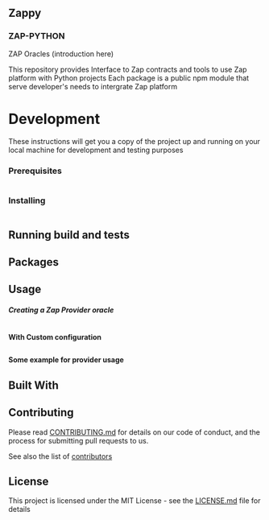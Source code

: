 ## Zappy
### ZAP-PYTHON

ZAP Oracles (introduction here)

This repository provides Interface to Zap contracts and tools to use Zap platform with Python projects
Each package is a public npm module that serve developer's needs to intergrate Zap platform

# Development

These instructions will get you a copy of the project up and running on your local machine for development and testing purposes

### Prerequisites

```

```

### Installing

```

```

## Running build and tests

## Packages

## Usage

##### Creating a Zap Provider oracle
```

```
**With Custom configuration**
```

```
**Some example for provider usage**



## Built With


## Contributing

Please read [CONTRIBUTING.md]() for details on our code of conduct, and the process for submitting pull requests to us.


See also the list of [contributors]()

## License

This project is licensed under the MIT License - see the [LICENSE.md](LICENSE.md) file for details
